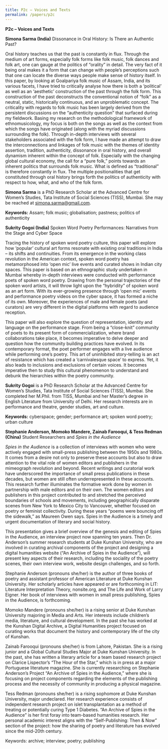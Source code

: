 ```yaml
---
title: P2c – Voices and Texts
permalink: /papers/p2c
---
```

<b>P2c – Voices and Texts

Simona Sarma (India)</b> Dissonance in Oral History: Is There an Authentic Past?  

Oral history teaches us that the past is constantly in flux. Through the medium of art forms, especially folk forms like folk music, folk dances and folk art, one can gauge at the politics of “orality” in detail. The very fact of it being oral makes it a form that can change with people’s perceptions such that one can locate the diverse ways people make sense of history itself. In this paper, by looking at Goalpariya folk music of Assam, India, and its various facets, I have tried to critically analyse how there is both a ‘political’ as well as an ‘aesthetic’ construction of the past through the folk form. This construction of the past deconstructs the conventional notion of “folk” as a neutral, static, historically continuous, and an unproblematic concept. The criticality with regards to folk music has been largely derived from the persistent discussions on the “authenticity question” that surfaced during my fieldwork. Basing my research on the methodological framework of ethnomusicology, my focus is both on the songs as well as the context from which the songs have originated (along with the myriad discussions surrounding the folk). Through in-depth interviews with several stakeholders associated with the folk form, I have made an attempt to draw the interconnections and linkages of folk music with the themes of identity assertion, tradition, authenticity, dissonance in oral history, and overall dynamism inherent within the concept of folk. Especially with the changing global cultural economy, the call for a “pure folk,” points towards an inherent politics that surrounds folk music. What is defined as “traditional” is therefore constantly in flux. The multiple positionalities that get constituted through oral history brings forth the politics of authenticity with respect to how, what, and who of the folk form. 

<b>Simona Sarma</b> is a PhD Research Scholar at the Advanced Centre for Women’s Studies, Tata Institute of Social Sciences (TISS), Mumbai. She may be reached at <a href="simona.sarma@gmail.com">simona.sarma@gmail.com</a>. 

<b>Keywords:</b> Assam; folk music; globalisation; pastness; politics of authenticity

<b>Sukrity Gogoi (India) </b>Spoken Word Poetry Performances: Narratives from the Stage and Cyber Space

Tracing the history of spoken word poetry culture, this paper will explore how ‘popular’ cultural art forms resonate with existing oral traditions in India – its shifts and continuities. From its emergence in the working class revolution in the American context, spoken word poetry has metamorphosed into ‘open mic’ live events and curated shows in Indian city spaces. This paper is based on an ethnographic study undertaken in Mumbai whereby in-depth interviews were conducted with performance poets of spoken word poetry. Drawing from the personal trajectories of the spoken word artists, it will throw light upon the “hybridity” of spoken word as an art form. With its ever-growing presence through ‘open mic’ events and performance poetry videos on the cyber space, it has formed a niche of its own. Moreover, the experiences of male and female poets (and curators) are very different in the digital platforms with regard to audience reception.

This paper will also explore the question of representation, identity and language on the performance stage. From being a “close-knit” community of poets to its present form of commercialization, where brand collaborations take place, it becomes imperative to delve deeper and question how the community building practices have evolved. In its contemporary format, the poet performer engages with a live audience while performing one’s poetry. This art of uninhibited story-telling is an act of resistance which has created a ‘carnivalesque space’ to express. Yet, it also leads to inclusions and exclusions of certain voices. It becomes imperative then to study this cultural phenomenon to understand and debunk the hierarchies within the poetry community.

<b>Sukrity Gogoi</b> is a PhD Research Scholar at the Advanced Centre for Women’s Studies, Tata Institute of Social Sciences (TISS), Mumbai. She completed her M.Phil. from TISS, Mumbai and her Master’s degree in English Literature from University of Delhi. Her research interests are in performance and theatre, gender studies, art and culture. 

<b>Keywords:</b> cyberspace; gender; performance art; spoken word poetry; urban culture

<b>Stephanie Anderson, Momoko Mandere, Zainab Farooqui, & Tess Redman (China)</b> Student Researchers and *Spies in the Audience*

*Spies in the Audience* is a collection of interviews with women who were actively engaged with small-press publishing between the 1950s and 1980s. It comes from a desire not only to preserve these accounts but also to draw attention to the vital role of women editors and publishers in the mimeograph revolution and beyond. Recent writings and curatorial work have underscored the importance of small press publications in these decades, but women are still often underrepresented in these accounts. This research further illuminates the formative work done by women in partnership with male editors and on their own. The women editors and publishers in this project contributed to and stretched the perceived boundaries of schools and movements, including geographically disparate scenes from New York to Mexico City to Vancouver, whether focused on poetry or feminist collectivity. During these years “poems were bouncing off the sidewalk,” as Maureen Owen says. Spies in the Audience is a timely and urgent documentation of literary and social history. 

This presentation gives a brief overview of the genesis and editing of Spies in the Audience, an interview project now spanning ten years. Then Dr. Anderson’s summer research students at Duke Kunshan University, who are involved in curating archival components of the project and designing a digital humanities website (“An Archive of Spies in the Audience”), will present key aspects of their research, including the sociality of the poetry scenes, their own interview work, website design challenges, and so forth.

Stephanie Anderson (pronouns she/her) is the author of three books of poetry and assistant professor of American Literature at Duke Kunshan University. Her scholarly articles have appeared or are forthcoming in LIT: Literature Interpretation Theory, nonsite.org, and The Life and Work of Larry Eigner. Her book of interviews with women in small press publishing, Spies in the Audience, is forthcoming. 

Momoko Mandere (pronouns she/her) is a rising senior at Duke Kunshan University majoring in Media and Arts. Her interests include children’s media, literature, and cultural development. In the past she has worked at the Kunshan Digital Archive, a Digital Humanities project focused on curating works that document the history and contemporary life of the city of Kunshan. 

Zainab Farooqui (pronouns she/her) is from Lahore, Pakistan. She is a rising junior and a Global Cultural Studies Major at Duke Kunshan University. In the past, she has written a literary article for a team based research project on Clarice Lispector’s “The Hour of the Star,” which is in press at a major Portuguese literature magazine. She is currently researching on Stephanie Anderson’s Project “An Archive of Spies in the Audience,” where she is focusing on project components regarding the elements of the publishing process and the necessity of community in producing a physical magazine. 

Tess Redman (pronouns she/her) is a rising sophomore at Duke Kunshan University, major undeclared. Her research experience consists of independent research project on islet transplantation as a method of treating or potentially curing Type 1 Diabetes. “An Archive of Spies in the Audience” is her first foray into team-based humanities research. Her personal academic interest aligns with the “Self-Publishing: Then & Now” section of the project: how the sharing of poetry and literature has evolved since the mid-20th century.

Keywords: archive; interview; poetry; publishing
